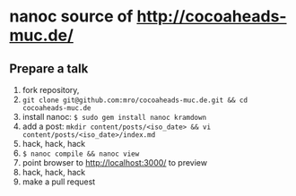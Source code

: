 # nanoc source of <http://cocoaheads-muc.de/>

## Prepare a talk

1. fork repository,
2. `git clone git@github.com:mro/cocoaheads-muc.de.git && cd cocoaheads-muc.de`
3. install nanoc: `$ sudo gem install nanoc kramdown`
4. add a post: `mkdir content/posts/<iso_date> && vi content/posts/<iso_date>/index.md`
5. hack, hack, hack
6. `$ nanoc compile && nanoc view`
7. point browser to <http://localhost:3000/> to preview
8. hack, hack, hack
9. make a pull request
